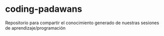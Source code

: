 # coding-padawans
Repositorio para compartir el conocimiento generado de nuestras sesiones de aprendizaje/programación
